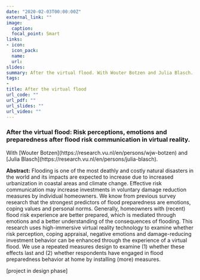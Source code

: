 ```yaml
---
date: "2020-02-03T00:00:00Z"
external_link: ""
image:
  caption: 
  focal_point: Smart
links:
- icon: 
  icon_pack: 
  name: 
  url: 
slides: 
summary: After the virtual flood. With Wouter Botzen and Julia Blasch.
tags:
- 
title: After the virtual flood
url_code: ""
url_pdf: ""
url_slides: ""
url_video: ""
---
```



<h3> After the virtual flood:
Risk perceptions, emotions and preparedness after flood risk communication in virtual reality.</h3> 
With [Wouter Botzen](https://research.vu.nl/en/persons/wjw-botzen) and [Julia Blasch](https://research.vu.nl/en/persons/julia-blasch).

<b>Abstract:</b>
Flooding is one of the most deathly and costly natural disasters in the world and its impacts are expected to increase due to increased urbanization in coastal areas and climate change. Effective risk communication may increase investments in voluntary damage reduction measures by individual homeowners. We know from previous survey research that the strongest predictors of flood preparedness are emotions, coping values and personal norms. Generally, homeowners with (recent) flood risk experience are better prepared, which is mediated through emotions and a better understanding of the consequences of flooding. This research uses high-immersive virtual reality technology to examine whether risk perception, coping appraisal, negative emotions and damage-reducing investment behavior can be enhanced through the experience of a virtual flood. We use a repeated measures design to examine (1) whether these effects last and (2) whether respondents have engaged in flood preparedness behavior at home by installing (more) measures. 

[project in design phase]